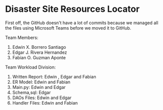 # Disaster Site Resources Locator
First off, the GitHub doesn't have a lot of commits because we managed all the files using Microsoft Teams before we moved it to GitHub.

Team Members:
 1. Edwin X. Borrero Santiago
 2. Edgar J. Rivera Hernandez
 3. Fabian O. Guzman Aponte 

 Team Workload Division:
 1. Written Report: Edwin , Edgar and Fabian
 2. ER Model: Edwin and Fabian
 3. Main.py: Edwin and Edgar
 4. Schema,sql: Edgar
 5. DAOs Files: Edwin and Edgar
 6. Handler Files: Edwin and Fabian
